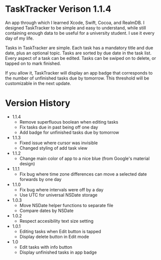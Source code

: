 TaskTracker Verison 1.1.4
===========

An app through which I learned Xcode, Swift, Cocoa, and RealmDB. I designed TaskTracker to be simple and easy to understand, while still containing enough data to be useful for a university student. I use it every day of my life.

Tasks in TaskTracker are simple. Each task has a mandatory title and due date, plus an optional topic. Tasks are sorted by due date in the task list. Every aspect of a task can be edited. Tasks can be swiped on to delete, or tapped on to mark finished.

If you allow it, TaskTracker will display an app badge that corresponds to the number of unfinished tasks due by tomorrow. This threshold will be customizable in the next update.

Version History
===============

- 1.1.4
	- Remove superfluous boolean when editing tasks
	- Fix tasks due in past being off one day
	- Add badge for unfinished tasks due by tomorrow
- 1.1.3
    - Fixed issue where cursor was invisible
    - Changed styling of add task view
- 1.1.2
    - Change main color of app to a nice blue (from Google's material design)
- 1.1.1
    - Fix bug where time zone differences can move a selected date forwards by one day
- 1.1.0
    - Fix bug where intervals were off by a day
    - Use UTC for universal NSDate storage
- 1.0.3
    - Move NSDate helper functions to separate file
    - Compare dates by NSDate
- 1.0.2
    - Respect accesibility text size setting
- 1.0.1
    - Editing tasks when Edit button is tapped
    - Display delete button in Edit mode
- 1.0
    - Edit tasks with info button
    - Display unfinished tasks in app badge

